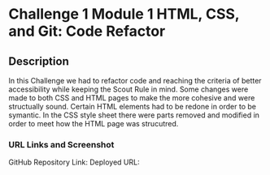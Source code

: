 # Challenge 1 Module 1 HTML, CSS, and Git: Code Refactor

## Description
In this Challenge we had to refactor code and reaching the criteria of better accessibility while keeping the Scout Rule in mind. Some changes were made to both CSS and HTML pages to make the more cohesive and were structually sound. Certain HTML elements had to be redone in order to be symantic. In the CSS style sheet there were parts removed and modified in order to meet how the HTML page was strucutred.

### URL Links and Screenshot
GitHub Repository Link:
Deployed URL:
